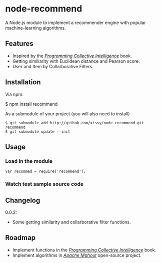 node-recommend
==============

A Node.js module to implement a recommender engine with popular machine-learning algorithms.

## Features

- Inspired by the [*Programming Collective Intelligence*](http://www.amazon.com/Programming-Collective-Intelligence-Applications-ebook/dp/B0028N4WM4) book.
- Getting similiarity with Euclidean distance and Pearson score.
- User and Item by Collarborative Filters.

## Installation

Via npm:

  $ npm install recommend
	
As a submodule of your project (you will also need to install)

	$ git submodule add http://github.com/xissy/node-recommend.git recommend
	$ git submodule update --init

## Usage
### Load in the module

	var recommed = require('recommend');
  
### Watch test sample source code
  
## Changelog

0.0.2:

* Some getting similarity and collarborative filter functions.

## Roadmap

* Implement functions in the [*Programming Collective Intelligence*](http://www.amazon.com/Programming-Collective-Intelligence-Applications-ebook/dp/B0028N4WM4) book.
* Implement algorithms in [*Apache Mahout*](http://mahout.apache.org/) open-source project.